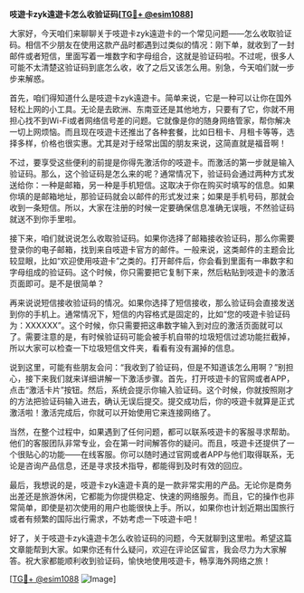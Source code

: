 **吱遊卡zyk遠遊卡怎么收验证码[[TG💪+ @esim1088](https://t.me/s/esim1088)]**

大家好，今天咱们来聊聊关于吱遊卡zyk遠遊卡的一个常见问题——怎么收取验证码。相信不少朋友在使用这款产品时都遇到过类似的情况：刚下单，就收到了一封邮件或者短信，里面写着一堆数字和字母组合，这就是验证码啦。不过呢，很多人可能不太清楚这验证码到底怎么收，收了之后又该怎么用。别急，今天咱们就一步步来解惑。

首先，咱们得知道什么是吱遊卡zyk遠遊卡。简单来说，它是一种可以让你在国外轻松上网的小工具。无论是去欧洲、东南亚还是其他地方，只要有了它，你就不用担心找不到Wi-Fi或者网络信号差的问题。它就像是你的随身网络管家，帮你解决一切上网烦恼。而且现在吱遊卡还推出了各种套餐，比如日租卡、月租卡等等，选择多样，价格也很实惠。尤其是对于经常出国的朋友来说，这简直就是福音啊！

不过，要享受这些便利的前提是你得先激活你的吱遊卡。而激活的第一步就是输入验证码。那么，这个验证码是怎么来的呢？通常情况下，验证码会通过两种方式发送给你：一种是邮箱，另一种是手机短信。这取决于你在购买时填写的信息。如果你填的是邮箱地址，那验证码就会以邮件的形式发过来；如果是手机号码，那就会收到一条短信。所以，大家在注册的时候一定要确保信息准确无误哦，不然验证码就送不到你手里啦。

接下来，咱们就说说怎么收取验证码。如果你选择了邮箱接收验证码，那么你需要登录你的电子邮箱，找到来自吱遊卡官方的邮件。一般来说，这类邮件的主题会比较显眼，比如“欢迎使用吱遊卡”之类的。打开邮件后，你会看到里面有一串数字和字母组成的验证码。这个时候，你只需要把它复制下来，然后粘贴到吱遊卡的激活页面即可。是不是很简单？

再来说说短信接收验证码的情况。如果你选择了短信接收，那么验证码会直接发送到你的手机上。通常情况下，短信的内容格式是固定的，比如“您的吱遊卡验证码为：XXXXXX”。这个时候，你只需要把这串数字输入到对应的激活页面就可以了。需要注意的是，有时候验证码可能会被手机自带的垃圾短信过滤功能拦截掉，所以大家可以检查一下垃圾短信文件夹，看看有没有漏掉的信息。

说到这里，可能有些朋友会问：“我收到了验证码，但是不知道该怎么用啊？”别担心，接下来我们就来详细讲解一下激活步骤。首先，打开吱遊卡的官网或者APP，点击“激活卡片”按钮。然后，系统会提示你输入验证码。这个时候，你就按照刚才的方法把验证码输入进去，确认无误后提交。提交成功后，你的吱遊卡就算是正式激活啦！激活完成后，你就可以开始使用它来连接网络了。

当然，在整个过程中，如果遇到了任何问题，都可以联系吱遊卡的客服寻求帮助。他们的客服团队非常专业，会在第一时间解答你的疑问。而且，吱遊卡还提供了一个很贴心的功能——在线客服。你可以随时通过官网或者APP与他们取得联系，无论是咨询产品信息，还是寻求技术指导，都能得到及时有效的回应。

最后，我想说的是，吱遊卡zyk遠遊卡真的是一款非常实用的产品。无论你是商务出差还是旅游休闲，它都能为你提供稳定、快速的网络服务。而且，它的操作也非常简单，即使是初次使用的用户也能很快上手。所以，如果你也计划近期出国旅行或者有频繁的国际出行需求，不妨考虑一下吱遊卡吧！

好了，关于吱遊卡zyk遠遊卡怎么收验证码的问题，今天就聊到这里啦。希望这篇文章能帮到大家。如果你还有什么疑问，欢迎在评论区留言，我会尽力为大家解答。祝大家都能顺利收到验证码，愉快地使用吱遊卡，畅享海外网络之旅！

[[TG💪+ @esim1088](https://t.me/s/esim1088) ![Image](https://i.postimg.cc/4NQfJmqS/Snipaste-2025-05-13-00-14-12.png)]